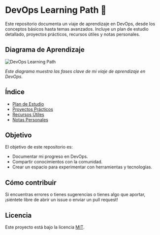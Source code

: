 # DevOps Learning Path 🚀

Este repositorio documenta un viaje de aprendizaje en DevOps, desde los conceptos básicos hasta temas avanzados. Incluye un plan de estudio detallado, proyectos prácticos, recursos útiles y notas personales.

## Diagrama de Aprendizaje

![DevOps Learning Path](images/devops-fases.avif)

_Este diagrama muestra las fases clave de mi viaje de aprendizaje en DevOps._

## Índice

- [Plan de Estudio](roadmap.md)
- [Proyectos Prácticos](projects/)
- [Recursos Útiles](resources/)
- [Notas Personales](notes/)

## Objetivo

El objetivo de este repositorio es:

- Documentar mi progreso en DevOps.
- Compartir conocimientos con la comunidad.
- Crear un espacio para experimentar con herramientas y tecnologías.

## Cómo contribuir

Si encuentras errores o tienes sugerencias o tienes algo que aportar, ¡siéntete libre de abrir un issue o enviar un pull request!

## Licencia

Este proyecto está bajo la licencia [MIT](LICENSE).

